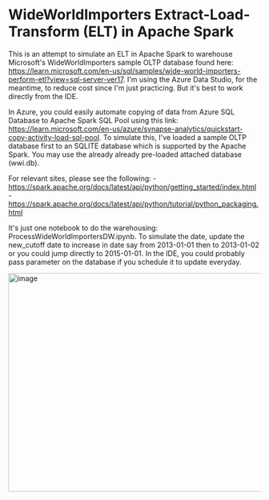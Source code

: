 # WideWorldImporters Extract-Load-Transform (ELT) in Apache Spark

This is an attempt to simulate an ELT in Apache Spark to warehouse Microsoft's WideWorldImporters sample OLTP database found here: https://learn.microsoft.com/en-us/sql/samples/wide-world-importers-perform-etl?view=sql-server-ver17.  I'm using the Azure Data Studio, for the meantime, to reduce cost since I'm just practicing.  But it's best to work directly from the IDE.

In Azure, you could easily automate copying of data from Azure SQL Database to Apache Spark SQL Pool using this link: https://learn.microsoft.com/en-us/azure/synapse-analytics/quickstart-copy-activity-load-sql-pool.  To simulate this, I've loaded a sample OLTP database first to an SQLITE database which is supported by the Apache Spark.  You may use the already already pre-loaded attached database (wwi.db).  

For relevant sites, please see the following:
     - https://spark.apache.org/docs/latest/api/python/getting_started/index.html
     - https://spark.apache.org/docs/latest/api/python/tutorial/python_packaging.html

It's just one notebook to do the warehousing: ProcessWideWorldImportersDW.ipynb.  To simulate the date, update the new_cutoff date to increase in date say from 2013-01-01 then to 2013-01-02 or you could jump directly to 2015-01-01.  In the IDE, you could probably pass parameter on the database if you schedule it to update everyday.  

<img width="887" height="437" alt="image" src="https://github.com/user-attachments/assets/d526246d-c7d1-4d77-97ab-ffdcc3cfd476" />

